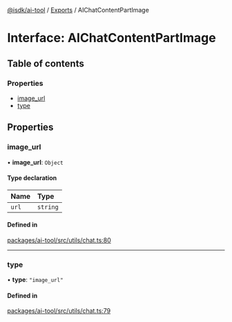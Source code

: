 [@isdk/ai-tool](../README.md) / [Exports](../modules.md) / AIChatContentPartImage

# Interface: AIChatContentPartImage

## Table of contents

### Properties

- [image\_url](AIChatContentPartImage.md#image_url)
- [type](AIChatContentPartImage.md#type)

## Properties

### image\_url

• **image\_url**: `Object`

#### Type declaration

| Name | Type |
| :------ | :------ |
| `url` | `string` |

#### Defined in

[packages/ai-tool/src/utils/chat.ts:80](https://github.com/isdk/ai-tool.js/blob/c2cbe6039817535b740ff3ca5f97829770039649/src/utils/chat.ts#L80)

___

### type

• **type**: ``"image_url"``

#### Defined in

[packages/ai-tool/src/utils/chat.ts:79](https://github.com/isdk/ai-tool.js/blob/c2cbe6039817535b740ff3ca5f97829770039649/src/utils/chat.ts#L79)
